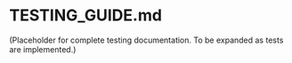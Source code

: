 # TESTING_GUIDE.md

(Placeholder for complete testing documentation. To be expanded as tests are implemented.)
